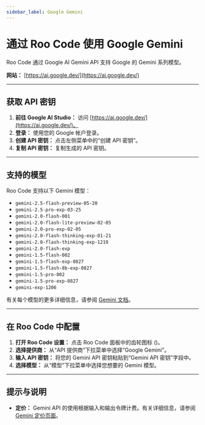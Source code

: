 ```yaml
---
sidebar_label: Google Gemini
---
```


# 通过 Roo Code 使用 Google Gemini

Roo Code 通过 Google AI Gemini API 支持 Google 的 Gemini 系列模型。

**网站：** [https://ai.google.dev/](https://ai.google.dev/)

---

## 获取 API 密钥

1.  **前往 Google AI Studio：** 访问 [https://ai.google.dev/](https://ai.google.dev/)。
2.  **登录：** 使用您的 Google 帐户登录。
3.  **创建 API 密钥：** 点击左侧菜单中的“创建 API 密钥”。
4.  **复制 API 密钥：** 复制生成的 API 密钥。

---

## 支持的模型

Roo Code 支持以下 Gemini 模型：

* `gemini-2.5-flash-preview-05-20`
* `gemini-2.5-pro-exp-03-25`
* `gemini-2.0-flash-001`
* `gemini-2.0-flash-lite-preview-02-05`
* `gemini-2.0-pro-exp-02-05`
* `gemini-2.0-flash-thinking-exp-01-21`
* `gemini-2.0-flash-thinking-exp-1219`
* `gemini-2.0-flash-exp`
* `gemini-1.5-flash-002`
* `gemini-1.5-flash-exp-0827`
* `gemini-1.5-flash-8b-exp-0827`
* `gemini-1.5-pro-002`
* `gemini-1.5-pro-exp-0827`
* `gemini-exp-1206`

有关每个模型的更多详细信息，请参阅 [Gemini 文档](https://ai.google.dev/models/gemini)。

---

## 在 Roo Code 中配置

1.  **打开 Roo Code 设置：** 点击 Roo Code 面板中的齿轮图标 (<Codicon name="gear" />)。
2.  **选择提供商：** 从“API 提供商”下拉菜单中选择“Google Gemini”。
3.  **输入 API 密钥：** 将您的 Gemini API 密钥粘贴到“Gemini API 密钥”字段中。
4.  **选择模型：** 从“模型”下拉菜单中选择您想要的 Gemini 模型。

---

## 提示与说明

*   **定价：** Gemini API 的使用根据输入和输出令牌计费。有关详细信息，请参阅 [Gemini 定价页面](https://ai.google.dev/pricing)。
